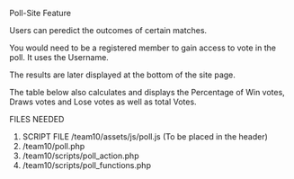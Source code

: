 Poll-Site Feature

Users can peredict the outcomes of certain matches.

You would need to be a registered member to gain access to vote in the poll.
It uses the Username.

The results are later displayed at the bottom of the site page.

The table below also calculates and displays the Percentage of
Win votes, Draws votes and Lose votes as well as total Votes.

FILES NEEDED

1. SCRIPT FILE /team10/assets/js/poll.js (To be placed in the header)
2. /team10/poll.php
3. /team10/scripts/poll_action.php
4. /team10/scripts/poll_functions.php
